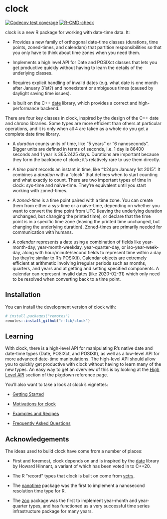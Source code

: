 
<!-- README.md is generated from README.Rmd. Please edit that file -->

# clock

<!-- badges: start -->

[![Codecov test
coverage](https://codecov.io/gh/r-lib/clock/branch/master/graph/badge.svg)](https://codecov.io/gh/r-lib/clock?branch=master)
[![R-CMD-check](https://github.com/r-lib/clock/workflows/R-CMD-check/badge.svg)](https://github.com/r-lib/clock/actions)
<!-- badges: end -->

clock is a new R package for working with date-time data. It:

-   Provides a new family of orthogonal date-time classes (durations,
    time points, zoned-times, and calendars) that partition
    responsibilities so that you only have to think about time zones
    when you need them.

-   Implements a high level API for Date and POSIXct classes that lets
    you get productive quickly without having to learn the details of
    the underlying classes.

-   Requires explicit handling of invalid dates (e.g. what date is one
    month after January 31st?) and nonexistent or ambiguous times
    (caused by daylight saving time issues).

-   Is built on the C++ [date](https://github.com/HowardHinnant/date)
    library, which provides a correct and high-performance backend.

There are four key classes in clock, inspired by the design of the C++
date and chrono libraries. Some types are more efficient than others at
particular operations, and it is only when all 4 are taken as a whole do
you get a complete date time library.

-   A *duration* counts units of time, like “5 years” or “6
    nanoseconds”. Bigger units are defined in terms of seconds, i.e. 1
    day is 86400 seconds and 1 year is 365.2425 days. Durations are
    important because they form the backbone of clock; it’s relatively
    rare to use them directly.

-   A *time point* records an instant in time, like “1:24pm January 1st
    2015”. It combines a *duration* with a “clock” that defines when to
    start counting and what exactly to count. There are two important
    types of time in clock: sys-time and naive-time. They’re equivalent
    until you start working with zoned-times.

-   A *zoned-time* is a time point paired with a time zone. You can
    create them from either a sys-time or a naive-time, depending on
    whether you want to convert the time point from UTC (leaving the
    underlying duration unchanged, but changing the printed time), or
    declare that the time point is in a specific time zone (leaving the
    printed time unchanged, but changing the underlying duration).
    Zoned-times are primarily needed for communication with humans.

-   A *calendar* represents a date using a combination of fields like
    year-month-day, year-month-weekday, year-quarter-day, or
    iso-year-week-day, along with hour/minute/second fields to represent
    time within a day (so they’re similar to R’s POSIXlt). Calendar
    objects are extremely efficient at arithmetic involving irregular
    periods such as months, quarters, and years and at getting and
    setting specified components. A calendar can represent invalid dates
    (like 2020-02-31) which only need to be resolved when converting
    back to a time point.

## Installation

You can install the development version of clock with:

``` r
# install.packages("remotes")
remotes::install_github("r-lib/clock")
```

## Learning

With clock, there is a high-level API for manipulating R’s native date
and date-time types (Date, POSIXct, and POSIXlt), as well as a low-level
API for more advanced date-time manipulations. The high-level API should
allow you to quickly get productive with clock without having to learn
many of the new types. An easy way to get an overview of this is by
looking at the [High Level
API](https://r-lib.github.io/clock/reference/index.html#section-high-level-api)
section of the pkgdown reference page.

You’ll also want to take a look at clock’s vignettes:

-   [Getting Started](https://r-lib.github.io/clock/articles/clock.html)

-   [Motivations for
    clock](https://r-lib.github.io/clock/articles/articles/motivations.html)

-   [Examples and
    Recipes](https://r-lib.github.io/clock/articles/recipes.html)

-   [Frequently Asked
    Questions](https://r-lib.github.io/clock/articles/faq.html)

## Acknowledgements

The ideas used to build clock have come from a number of places:

-   First and foremost, clock depends on and is inspired by the
    [date](https://github.com/HowardHinnant/date) library by Howard
    Hinnant, a variant of which has been voted in to C++20.

-   The R “record” types that clock is built on come from
    [vctrs](https://github.com/r-lib/vctrs).

-   The [nanotime](https://github.com/eddelbuettel/nanotime) package was
    the first to implement a nanosecond resolution time type for R.

-   The [zoo](https://CRAN.R-project.org/package=zoo) package was the
    first to implement year-month and year-quarter types, and has
    functioned as a very successful time series infrastructure package
    for many years.
